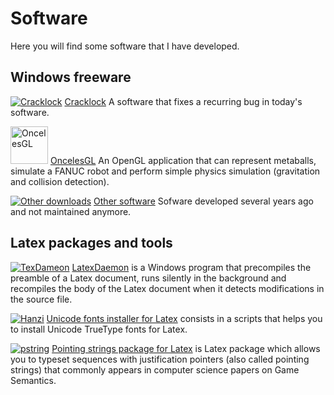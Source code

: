 Software
========

Here you will find some software that I have developed.

Windows freeware
----------------

 [![Cracklock](cracklock/cracklock.png)](cracklock/index.html)
[Cracklock](cracklock/index.html) A software that fixes a recurring bug
in today's software.

[<img src="oncelesgl/fanuc.jpg" alt="OncelesGL" height="60" width="60" /></a>](oncelesgl/index.html)
[OncelesGL](oncelesgl/index.html) An OpenGL application that can
represent metaballs, simulate a FANUC robot and perform simple physics
simulation (gravitation and collision detection).

[![Other downloads](others/download.png)](others/index.html) [Other
software](others/index.html) Sofware developed several years ago and not 
maintained anymore.

Latex packages and tools
------------------------

[![TexDameon](latex/texdaemon-ico.png)](latexdaemon/index.html)
[LatexDaemon](latexdaemon/index.html) is a Windows program that
precompiles the preamble of a Latex document, runs silently in the
background and recompiles the body of the Latex document when it detects
modifications in the source file.

[![Hanzi](latex/hanzi-ico.png)](latex/index.html#unicode) [Unicode
fonts installer for Latex](latex/index.html#unicode) consists in a
scripts that helps you to install Unicode TrueType fonts for Latex.

[![pstring](latex/pstring-ico.png)](latex/index.html#pstring) [Pointing
strings package for Latex](latex/index.html#pstring) is Latex package
which allows you to typeset sequences with justification pointers (also
called pointing strings) that commonly appears in computer science
papers on Game Semantics.
